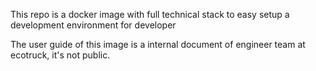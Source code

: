 
This repo is a docker image with full technical stack to easy setup a development environment for developer

The user guide of this image is a internal document of engineer team at ecotruck, it's not public.

